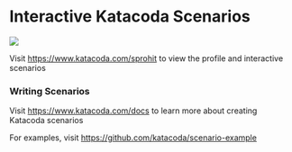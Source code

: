 # Interactive Katacoda Scenarios

[![](http://shields.katacoda.com/katacoda/sprohit/count.svg)](https://www.katacoda.com/sprohit "Get your profile on Katacoda.com")

Visit https://www.katacoda.com/sprohit to view the profile and interactive scenarios

### Writing Scenarios
Visit https://www.katacoda.com/docs to learn more about creating Katacoda scenarios

For examples, visit https://github.com/katacoda/scenario-example
